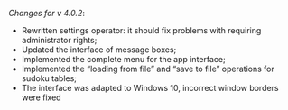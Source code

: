 _Changes for v 4.0.2_:
- Rewritten settings operator: it should fix problems with requiring administrator rights;
- Updated the interface of message boxes;
- Implemented the complete menu for the app interface;
- Implemented the “loading from file” and “save to file” operations for sudoku tables;
- The interface was adapted to Windows 10, incorrect window borders were fixed
